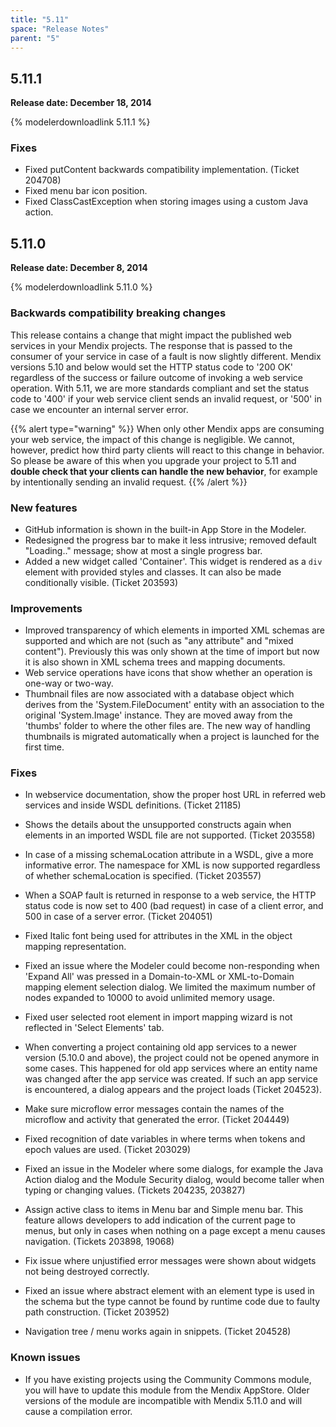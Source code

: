 ```yaml
---
title: "5.11"
space: "Release Notes"
parent: "5"
---
```


## 5.11.1

**Release date: December 18, 2014**

{% modelerdownloadlink 5.11.1 %}

### Fixes

*   Fixed putContent backwards compatibility implementation. (Ticket 204708)
*   Fixed menu bar icon position.
*   Fixed ClassCastException when storing images using a custom Java action.

## 5.11.0

**Release date: December 8, 2014**

{% modelerdownloadlink 5.11.0 %}

### Backwards compatibility breaking changes

This release contains a change that might impact the published web services in your Mendix projects. The response that is passed to the consumer of your service in case of a fault is now slightly different. Mendix versions 5.10 and below would set the HTTP status code to '200 OK' regardless of the success or failure outcome of invoking a web service operation. With 5.11, we are more standards compliant and set the status code to '400' if your web service client sends an invalid request, or '500' in case we encounter an internal server error.

{{% alert type="warning" %}}
When only other Mendix apps are consuming your web service, the impact of this change is negligible. We cannot, however, predict how third party clients will react to this change in behavior. So please be aware of this when you upgrade your project to 5.11 and **double check that your clients can handle the new behavior**, for example by intentionally sending an invalid request.
{{% /alert %}}

### New features

*   GitHub information is shown in the built-in App Store in the Modeler.
*   Redesigned the progress bar to make it less intrusive; removed default "Loading.." message; show at most a single progress bar.
*   Added a new widget called 'Container'. This widget is rendered as a `div` element with provided styles and classes. It can also be made conditionally visible. (Ticket 203593)

### Improvements

*   Improved transparency of which elements in imported XML schemas are supported and which are not (such as "any attribute" and "mixed content"). Previously this was only shown at the time of import but now it is also shown in XML schema trees and mapping documents.
*   Web service operations have icons that show whether an operation is one-way or two-way.
*   Thumbnail files are now associated with a database object which derives from the 'System.FileDocument' entity with an association to the original 'System.Image' instance. They are moved away from the 'thumbs' folder to where the other files are. The new way of handling thumbnails is migrated automatically when a project is launched for the first time.

### Fixes

*   In webservice documentation, show the proper host URL in referred web services and inside WSDL definitions. (Ticket 21185)
*   Shows the details about the unsupported constructs again when elements in an imported WSDL file are not supported. (Ticket 203558)
*   In case of a missing schemaLocation attribute in a WSDL, give a more informative error. The namespace for XML is now supported regardless of whether schemaLocation is specified. (Ticket 203557)
*   When a SOAP fault is returned in response to a web service, the HTTP status code is now set to 400 (bad request) in case of a client error, and 500 in case of a server error. (Ticket 204051)
*   Fixed Italic font being used for attributes in the XML in the object mapping representation.
*   Fixed an issue where the Modeler could become non-responding when 'Expand All' was pressed in a Domain-to-XML or XML-to-Domain mapping element selection dialog. We limited the maximum number of nodes expanded to 10000 to avoid unlimited memory usage.
*   Fixed user selected root element in import mapping wizard is not reflected in 'Select Elements' tab.
*   When converting a project containing old app services to a newer version (5.10.0 and above), the project could not be opened anymore in some cases. This happened for old app services where an entity name was changed after the app service was created. If such an app service is encountered, a dialog appears and the project loads (Ticket 204523).
*   Make sure microflow error messages contain the names of the microflow and activity that generated the error. (Ticket 204449)
*   Fixed recognition of date variables in where terms when tokens and epoch values are used. (Ticket 203029)
*   Fixed an issue in the Modeler where some dialogs, for example the Java Action dialog and the Module Security dialog, would become taller when typing or changing values. (Tickets 204235, 203827)
*   Assign active class to items in Menu bar and Simple menu bar. This feature allows developers to add indication of the current page to menus, but only in cases when nothing on a page except a menu causes navigation. (Tickets 203898, 19068)
*   Fix issue where unjustified error messages were shown about widgets not being destroyed correctly.
*   Fixed an issue where abstract element with an element type is used in the schema but the type cannot be found by runtime code due to faulty path construction. (Ticket 203952)

*   Navigation tree / menu works again in snippets. (Ticket 204528)

### Known issues

*   If you have existing projects using the Community Commons module, you will have to update this module from the Mendix AppStore. Older versions of the module are incompatible with Mendix 5.11.0 and will cause a compilation error.